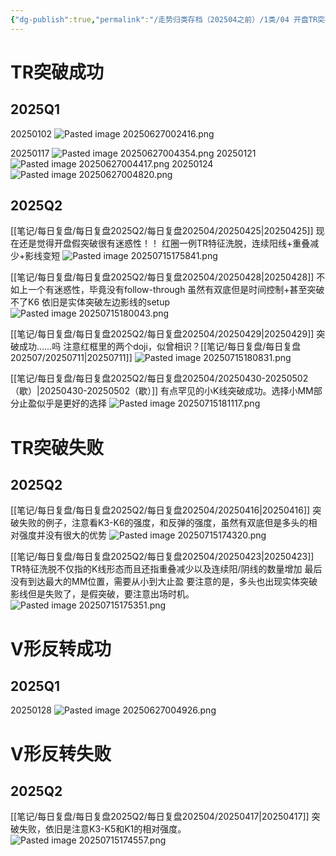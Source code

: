 ```yaml
---
{"dg-publish":true,"permalink":"/走势归类存档（202504之前）/1类/04 开盘TR突破及V字反转/"}
---
```


# TR突破成功
## 2025Q1
20250102
![Pasted image 20250627002416.png](/img/user/%E5%9B%BE%E7%89%87%E5%AD%98%E6%94%BE%E5%9C%B0/Pasted%20image%2020250627002416.png)

20250117
![Pasted image 20250627004354.png](/img/user/%E5%9B%BE%E7%89%87%E5%AD%98%E6%94%BE%E5%9C%B0/Pasted%20image%2020250627004354.png)
20250121
![Pasted image 20250627004417.png](/img/user/%E5%9B%BE%E7%89%87%E5%AD%98%E6%94%BE%E5%9C%B0/Pasted%20image%2020250627004417.png)
20250124
![Pasted image 20250627004820.png](/img/user/%E5%9B%BE%E7%89%87%E5%AD%98%E6%94%BE%E5%9C%B0/Pasted%20image%2020250627004820.png)

## 2025Q2
[[笔记/每日复盘/每日复盘2025Q2/每日复盘202504/20250425\|20250425]]
现在还是觉得开盘假突破很有迷惑性！！
红圈一例TR特征洗脱，连续阳线+重叠减少+影线变短
![Pasted image 20250715175841.png](/img/user/%E5%9B%BE%E7%89%87%E5%AD%98%E6%94%BE%E5%9C%B0/Pasted%20image%2020250715175841.png)

[[笔记/每日复盘/每日复盘2025Q2/每日复盘202504/20250428\|20250428]]
不如上一个有迷惑性，毕竟没有follow-through
虽然有双底但是时间控制+甚至突破不了K6
依旧是实体突破左边影线的setup
![Pasted image 20250715180043.png](/img/user/%E5%9B%BE%E7%89%87%E5%AD%98%E6%94%BE%E5%9C%B0/Pasted%20image%2020250715180043.png)

[[笔记/每日复盘/每日复盘2025Q2/每日复盘202504/20250429\|20250429]]
突破成功……吗
注意红框里的两个doji，似曾相识？[[笔记/每日复盘/每日复盘202507/20250711\|20250711]]
![Pasted image 20250715180831.png](/img/user/%E5%9B%BE%E7%89%87%E5%AD%98%E6%94%BE%E5%9C%B0/Pasted%20image%2020250715180831.png)

[[笔记/每日复盘/每日复盘2025Q2/每日复盘202504/20250430-20250502（歇）\|20250430-20250502（歇）]]
有点罕见的小K线突破成功。选择小MM部分止盈似乎是更好的选择
![Pasted image 20250715181117.png](/img/user/%E5%9B%BE%E7%89%87%E5%AD%98%E6%94%BE%E5%9C%B0/Pasted%20image%2020250715181117.png)
# TR突破失败
## 2025Q2
[[笔记/每日复盘/每日复盘2025Q2/每日复盘202504/20250416\|20250416]]
突破失败的例子，注意看K3-K6的强度，和反弹的强度，虽然有双底但是多头的相对强度并没有很大的优势
![Pasted image 20250715174320.png](/img/user/%E5%9B%BE%E7%89%87%E5%AD%98%E6%94%BE%E5%9C%B0/Pasted%20image%2020250715174320.png)

[[笔记/每日复盘/每日复盘2025Q2/每日复盘202504/20250423\|20250423]]
TR特征洗脱不仅指的K线形态而且还指重叠减少以及连续阳/阴线的数量增加
最后没有到达最大的MM位置，需要从小到大止盈
要注意的是，多头也出现实体突破影线但是失败了，是假突破，要注意出场时机。
![Pasted image 20250715175351.png](/img/user/%E5%9B%BE%E7%89%87%E5%AD%98%E6%94%BE%E5%9C%B0/Pasted%20image%2020250715175351.png)

# V形反转成功
## 2025Q1
20250128
![Pasted image 20250627004926.png](/img/user/%E5%9B%BE%E7%89%87%E5%AD%98%E6%94%BE%E5%9C%B0/Pasted%20image%2020250627004926.png)

# V形反转失败
## 2025Q2
[[笔记/每日复盘/每日复盘2025Q2/每日复盘202504/20250417\|20250417]]
突破失败，依旧是注意K3-K5和K1的相对强度。
![Pasted image 20250715174557.png](/img/user/%E5%9B%BE%E7%89%87%E5%AD%98%E6%94%BE%E5%9C%B0/Pasted%20image%2020250715174557.png)
